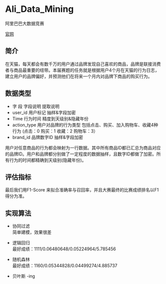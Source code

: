 Ali_Data_Mining
===============

阿里巴巴大数据竞赛
 
[官网](http://102.alibaba.com/competition/addDiscovery/index.htm)
 

 
## 简介

 在天猫，每天都会有数千万的用户通过品牌发现自己喜欢的商品，品牌是联接消费者与商品最重要的纽带。本届赛题的任务就是根据用户4个月在天猫的行为日志，建立用户的品牌偏好，并预测他们在将来一个月内对品牌下商品的购买行为。

 
## 数据类型

 - 字 段	字段说明	提取说明
 - user_id	用户标记	抽样&字段加密
 - Time	行为时间	精度到天级别&隐藏年份
 - action_type	用户对品牌的行为类型	包括点击、购买、加入购物车、收藏4种行为 (点击：0 购买：1 收藏：2 购物车：3）
 - brand_id	品牌数字ID	抽样&字段加密

 用户对任意商品的行为都会映射为一行数据。其中所有商品ID都已汇总为商品对应的品牌ID。用户和品牌都分别做了一定程度的数据抽样，且数字ID都做了加密。所有行为的时间都精确到天级别(隐藏年份)。

 
## 评估指标

最后我们用F1-Score 来拟合准确率与召回率，并且大赛最终的比赛成绩排名以F1得分为准。 

 
 
## 实现算法

 - 协同过滤   
   简单建模，效果很差

 - 逻辑回归  
   最好成绩：1111/0.06480648/0.05224964/5.785456
 
 - 随机森林  
   最好成绩：1160/0.05344828/0.04499274/4.885737

 - 贝叶斯
   -ing
 
 
